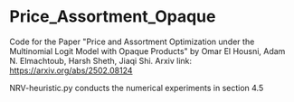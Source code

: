 # Price_Assortment_Opaque

Code for the Paper "Price and Assortment Optimization under the Multinomial Logit Model with Opaque Products" by Omar El Housni, Adam N. Elmachtoub, Harsh Sheth, Jiaqi Shi. Arxiv link: https://arxiv.org/abs/2502.08124

NRV-heuristic.py conducts the numerical experiments in section 4.5

